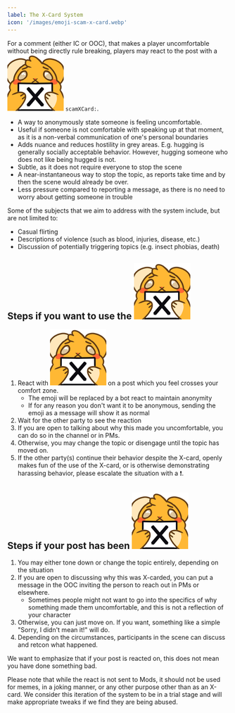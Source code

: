 ```yaml
---
label: The X-Card System
icon: '/images/emoji-scam-x-card.webp'
---
```


<style>
h1:before { 
  background: url('/images/emoji-scam-x-card.webp') no-repeat 0 0;
  display: inline-block;
  content: "";
  width: 48px;
  height: 48px;
  margin-bottom: -8px;
  margin-right: 5px;
  background-size: 100%;
}
</style>

For a comment (either IC or OOC), that makes a player uncomfortable without being directly rule breaking, players may react to the post with a <img src="/images/emoji-scam-x-card.webp" class="emoji">  `scamXCard:`.
- A way to anonymously state someone is feeling uncomfortable.
- Useful if someone is not comfortable with speaking up at that moment, as it is a non-verbal communication of one's personal boundaries
- Adds nuance and reduces hostility in grey areas. E.g. hugging is generally socially acceptable behavior. However, hugging someone who does not like being hugged is not.
- Subtle, as it does not require everyone to stop the scene
- A near-instantaneous way to stop the topic, as reports take time and by then the scene would already be over.
- Less pressure compared to reporting a message, as there is no need to worry about getting someone in trouble

Some of the subjects that we aim to address with the system include, but are not limited to:
- Casual flirting
- Descriptions of violence (such as blood, injuries, disease, etc.)
- Discussion of potentially triggering topics (e.g. insect phobias, death)

## Steps if you want to use the <img src="/images/emoji-scam-x-card.webp" class="emoji">  
1. React with <img src="/images/emoji-scam-x-card.webp" class="emoji">  on a post which you feel crosses your comfort zone. 
    - The emoji will be replaced by a bot react to maintain anonymity
    - If for any reason you don't want it to be anonymous, sending the emoji as a message will show it as normal
2. Wait for the other party to see the reaction
3. If you are open to talking about why this made you uncomfortable, you can do so in the channel or in PMs. 
4. Otherwise, you may change the topic or disengage until the topic has moved on.
5. If the other party(s) continue their behavior despite the X-card, openly makes fun of the use of the X-card, or is otherwise demonstrating harassing behavior, please escalate the situation with a ❗.

## Steps if your post has been <img src="/images/emoji-scam-x-card.webp" class="emoji">  
1. You may either tone down or change the topic entirely, depending on the situation
2. If you are open to discussing why this was X-carded, you can put a message in the OOC inviting the person to reach out in PMs or elsewhere.
    - Sometimes people might not want to go into the specifics of why something made them uncomfortable, and this is not a reflection of your character
3. Otherwise, you can just move on. If you want, something like a simple "Sorry, I didn't mean it!" will do.
4. Depending on the circumstances, participants in the scene can discuss and retcon what happened.

We want to emphasize that if your post is reacted on, this does not mean you have done something bad. 

Please note that while the react is not sent to Mods, it should not be used for memes, in a joking manner, or any other purpose other than as an X-card. We consider this iteration of the system to be in a trial stage and will make appropriate tweaks if we find they are being abused.